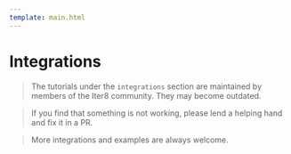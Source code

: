 ```yaml
---
template: main.html
---
```


# Integrations

> The tutorials under the `integrations` section are maintained by members of the Iter8 community. They may become outdated. 

> If you find that something is not working, please lend a helping hand and fix it in a PR.

> More integrations and examples are always welcome.
